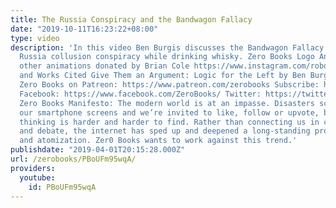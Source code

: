 ```yaml
---
title: The Russia Conspiracy and the Bandwagon Fallacy
date: "2019-10-11T16:23:22+08:00"
type: video
description: 'In this video Ben Burgis discusses the Bandwagon Fallacy and the democrat’s
  Russia collusion conspiracy while drinking whisky. Zero Books Logo Animations and
  other animations donated by Brian Cole https://www.instagram.com/robotbloodco/ Book
  and Works Cited Give Them an Argument: Logic for the Left by Ben Burgis Support
  Zero Books on Patreon: https://www.patreon.com/zerobooks Subscribe: http://bit.ly/SubZeroBooks
  Facebook: https://www.facebook.com/ZeroBooks/ Twitter: https://twitter.com/zer0books
  Zero Books Manifesto: The modern world is at an impasse. Disasters scroll across
  our smartphone screens and we’re invited to like, follow or upvote, but critical
  thinking is harder and harder to find. Rather than connecting us in common struggle
  and debate, the internet has sped up and deepened a long-standing process of alienation
  and atomization. Zer0 Books wants to work against this trend.'
publishdate: "2019-04-01T20:15:28.000Z"
url: /zerobooks/PBoUFm95wqA/
providers:
  youtube:
    id: PBoUFm95wqA
---
```

